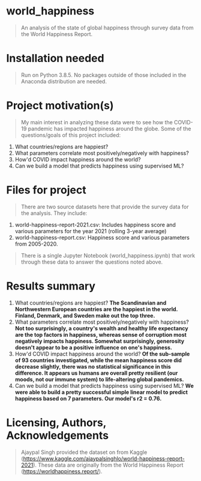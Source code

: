 # world_happiness
> An analysis of the state of global happiness through survey data from the World Happiness Report.

# Installation needed
> Run on Python 3.8.5. No packages outside of those included in the Anaconda distribution are needed.

# Project motivation(s)
> My main interest in analyzing these data were to see how the COVID-19 pandemic has impacted
happiness around the globe. Some of the questions/goals of this project included:

1. What countries/regions are happiest?
2. What parameters correlate most positively/negatively with happiness?
3. How'd COVID impact happiness around the world?
4. Can we build a model that predicts happiness using supervised ML?

# Files for project
> There are two source datasets here that provide the survey data for the analysis. They include:

1. world-happiness-report-2021.csv: Includes happiness score and various parameters for the year 2021 (rolling 3-year average)
2. world-happiness-report.csv: Happiness score and various parameters from 2005-2020.

> There is a single Jupyter Notebook (world_happiness.ipynb) that work through these data to answer the questions noted above.

# Results summary
1. What countries/regions are happiest? **The Scandinavian and Northwestern European countries are the happiest in the world. Finland, Denmark, and Sweden make out the top three.**
2. What parameters correlate most positively/negatively with happiness? **Not too surprisingly, a country's wealth and healthy life expectancy are the top factors in happiness, whereas sense of corruption most negatively impacts happiness. Somewhat surprisingly, generosity doesn't appear to be a positive influence on one's happiness.**
3. How'd COVID impact happiness around the world? **Of the sub-sample of 93 countries investigated, while the mean happiness score did decrease slightly, there was no statistical significance in this difference. It appears us humans are overall pretty resilient (our moods, not our immune system) to life-altering global pandemics.**
4. Can we build a model that predicts happiness using supervised ML? **We were able to build a pretty successful simple linear model to predict happiness based on 7 parameters. Our model's r2 = 0.76.**

# Licensing, Authors, Acknowledgements
> Ajaypal Singh provided the dataset on from Kaggle (https://www.kaggle.com/ajaypalsinghlo/world-happiness-report-2021). These data are originally from the World Happiness Report (https://worldhappiness.report/).
